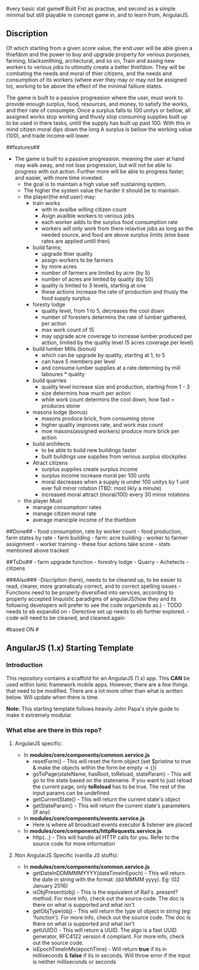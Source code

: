 #very basic stat game#
Built Fist as practise, and second as a simple minimal but still playable in concept game in, and to learn from, AngularJS.

## Discription ##
Of which starting from a given score value, the end user will be able given a thiefdom and the power to buy and upgrade property for verious purposes, farming, blacksmithing, arcitectural, and so on, Train and assing new workers to verious jobs to ultimatly create a better thiefdom. They will be combating the needs and moral of thier citizens, and the needs and consumption of its workers (where ever they may or may not be assigned to), working to be above the effect of the minimal failiure states. 

The game is built to a passive progreasion where the user, must work to provide enough surplus, food, resources, and money, to satisfy the works, and their rate of consumpte. Once a surplus falls to 100 unitys or bellow, all assigned works stop working and thusly stop consuming supplies built up to be used in there tasks, untill the supply has built up past 100. With this in mind citizen moral dips down the long A surplus is bellow the working value (100), and trade income will lower.

##features##
- The game is built to a passive progreasion. meaning the user at hand may walk away, and not lose progression, but will not be able to progress with out action. Further more will be able to progress faster, and easier, with more time invested.
	- the goal is to maintain a high value self sustaining system. 
	- The higher the system value the harder it should be to maintain.
	- the player(the end user) may:
		- train works
			- with in availbe willing citizen count
			- Asign availble workers to verious jobs
			- each worker adds to the surplus food consumption rate
			- workers will only work from there relavtive jobs as long as the needed source, and food are above surplus limits (else base rates are applied untill then)
		- build farms;
			- upgrade thier quality
			- assign workers to be farmers
			- by more acres
			- number of farmers are limited by acre (by 5)
			- number of acres are limited by quality (by 50)
			- quality is limited to 3 levels, starting at one
			- these actions increase the rate of production and thusly the food supply surplus
		- foresty lodge 
			- quality level, from 1 to 5, decreases the cool down
			- number of foresters determins the rate of lumber gathered, per action
			- max work count of 15
			- may upgrade acre coverage to increase lumber produced per action, limited by the qualtiy level (5 acres coverage per level)
		- build lumber Mills (bonus)
			- which can be upgrade by quality, starting at 1, to 5
			- can have 5 members per level
			- and consume lumber supplies at a rate determing by mill laboures * quality
		- build quarries 
			- quality level increase size and production, starting from 1 - 3
			- size determins how much per action
			- while work count determins the cool down, how fast
			= produces stone
		- masons lodge (bonus)
			- masons produce brick, from consuming stone
			- higher quality improves rate, and work max count
			- moe masons(assigned workers) produce more brick per action
		- build architects
			- to be able to build new buildings faster
			- built buildings use supplies from verious surplus stockpiles
		- Atract citizens 
			- surplus supplies create surplus income
			- surplus income increase moral per 100 units
			- moral decreases when a supply is under 100 unitys by 1 unit ever full minor rotation (TBD: most likly a minute)
			- increased moral attract (moral/100) every 30 minor rotations
	- the player Must
		- manage consumptionr rates
		- manage citizen moral rate
		- average maniciple income of the thiefdom

##Done##
	- food consumption, rate by worker count
	- food production, farm states by rate
	- farm building
	- farm: acre building
	- worker to farmer assignment
	- worker training
	- these four actions take score
	- stats mentioned above tracked

##ToDo##
	- farm upgrade function
	- forestry lodge
	- Quarry
	- Achetects
	- citizens

###Also###
	-Discription (here), needs to be cleaned up, to be easier to read, clearer, more gramaticaly correct, and to correct spelling issues
	-Functions need to be properly diversified into services, according to properly accepted linquistic paradigms of angularJS(how they and its following developers will prefer to see the code organizeds as.)
	- TODO needs to eb expandid on
	- Derective set up needs to eb further explored.
	- code will need to be cleaned, and cleaned again

#based ON #
## AngularJS (1.x) Starting Template ##

### Introduction ###

This repository contains a scaffold for an AngularJS (1.x) app. This **CAN** be used within Ionic framework mobile apps. However, there are a few things that need to be modified. There are a lot more other than what is written below. Will update when there is time.

**Note:** This starting template follows heavily John Papa's style guide to make it extremely modular.

### What else are there in this repo? ###

1. AngularJS specific:
    
    - In **modules/core/components/common.service.js**
        - resetForm() - This will reset the form object (set $pristine to true & make the objects within the form be empty -> {})
        - goToPage(stateName, hasRoot, toReload, stateParam) - This will go to the state based on the statename. If you want to just reload the current page, only **toReload** has to be true. The rest of the input params can be undefined
        - getCurrentState() - This will return the current state's object
        - getStateParam() - This will return the current state's parameters (if any)
    - In **modules/core/components/events.service.js**
        - Here is where all broadcast events executor & listener are placed
    - In **modules/core/components/httpRequests.service.js**
        - http(...) - This will handle all HTTP calls for you. Refer to the source code for more information
2. Non AngularJS Specific (vanilla JS stuffs):
    
    - In **modules/core/components/common.service.js**
        - getDateInDDMMMMYYYY(dateTimeInEpoch) - This will return the date in string with the format: (dd MMMM yyyy). Eg: (02 January 2016)
        - isObjPresent(obj) - This is the equivalent of Rail's .present? method. For more info, check out the source code. The doc is there on what is supported and what isn't
        - getObjType(obj) - This will return the type of object in string (eg: 'function'). For more info, check out the source code. The doc is there on what is supported and what isn't
        - getUUID() - This will return a UUID. The algo is a fast UUID generator, RFC4122 version 4 compliant. For more info, check out the source code.
        - isEpochTimeInMs(epochTime) - Will return **true** if its in milliseconds & **false** if its in seconds. Will throw error if the input is neither milliseconds or seconds